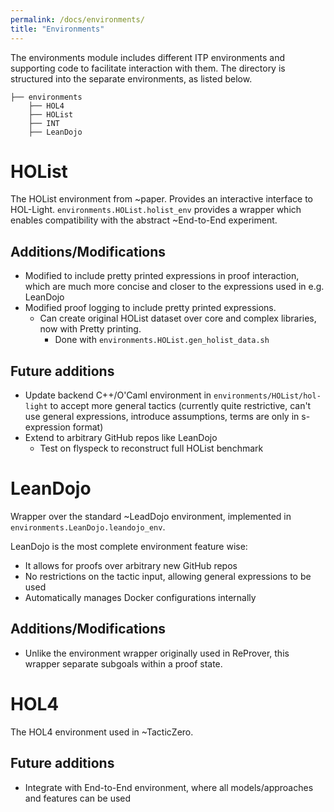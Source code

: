 ```yaml
---
permalink: /docs/environments/
title: "Environments"
---
```


The environments module includes different ITP environments and supporting code to facilitate 
interaction with them. The directory is structured into the separate environments, as listed below.

```terminal
├── environments
    ├── HOL4
    ├── HOList
    ├── INT
    ├── LeanDojo
```

# HOList

The HOList environment from ~paper. Provides an interactive interface to HOL-Light.
`environments.HOList.holist_env` provides a wrapper which enables compatibility with the abstract ~End-to-End
experiment.

## Additions/Modifications

- Modified to include pretty printed expressions in proof interaction, which
  are much more concise and closer to the expressions used in e.g. LeanDojo
- Modified proof logging to include pretty printed expressions.
    - Can create original HOList dataset over core and complex libraries, now with Pretty printing.
        - Done with `environments.HOList.gen_holist_data.sh`

## Future additions

- Update backend C++/O'Caml environment in `environments/HOList/hol-light` to accept
  more general tactics (currently quite restrictive, can't use general expressions, introduce assumptions, terms are
  only
  in s-expression format)
- Extend to arbitrary GitHub repos like LeanDojo
    - Test on flyspeck to reconstruct full HOList benchmark

# LeanDojo

Wrapper over the standard ~LeadDojo environment, implemented in `environments.LeanDojo.leandojo_env`.

LeanDojo is the most complete environment feature wise:

- It allows for proofs over arbitrary new GitHub repos
- No restrictions on the tactic input, allowing general expressions to be used
- Automatically manages Docker configurations internally

## Additions/Modifications

- Unlike the environment wrapper originally used in ReProver,
  this wrapper separate subgoals within a proof state.

# HOL4

The HOL4 environment used in ~TacticZero.

## Future additions

- Integrate with End-to-End environment, where all models/approaches and features can be used 

